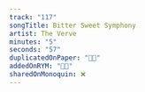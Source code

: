 ```yaml
---
track: "117"
songTitle: Bitter Sweet Symphony
artist: The Verve
minutes: "5"
seconds: "57"
duplicatedOnPaper: "👍🏻"
addedOnRYM: "👍🏻"
sharedOnMonoquin: ❌
---
```


